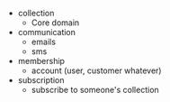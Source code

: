 - collection
    - Core domain
- communication
    - emails
    - sms
- membership
    - account (user, customer whatever)
- subscription
    - subscribe to someone's collection